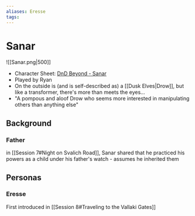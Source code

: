 ```yaml
---
aliases: Eresse
tags: 
---
```


# Sanar

![[Sanar.png|500]]

- Character Sheet: [DnD Beyond - Sanar](https://www.dndbeyond.com/characters/66370585)
- Played by Ryan
- On the outside is (and is self-described as) a [[Dusk Elves|Drow]], but like a transformer, there's more than meets the eyes...
- "A pompous and aloof Drow who seems more interested in manipulating others than anything else"


## Background

### Father

in [[Session 7#Night on Svalich Road]], Sanar shared that he practiced his powers as a child under his father's watch - assumes he inherited them


## Personas

### Eresse

First introduced in [[Session 8#Traveling to the Vallaki Gates]]